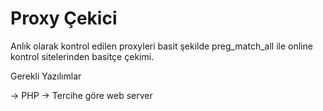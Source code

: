 # Proxy Çekici
Anlık olarak kontrol edilen proxyleri basit şekilde preg_match_all ile online kontrol sitelerinden basitçe çekimi.

Gerekli Yazılımlar

-> PHP
-> Tercihe göre web server
